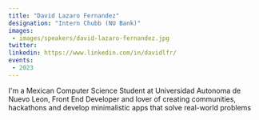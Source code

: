 ```yaml
---
title: "David Lazaro Fernandez"
designation: "Intern Chubb (NU Bank)"
images:
 - images/speakers/david-lazaro-fernandez.jpg
twitter: 
linkedin: https://www.linkedin.com/in/davidlfr/
events:
 - 2023
---
```


I'm a Mexican Computer Science Student at Universidad Autonoma de Nuevo Leon, Front End Developer and lover of creating communities, hackathons and develop minimalistic apps that solve real-world problems